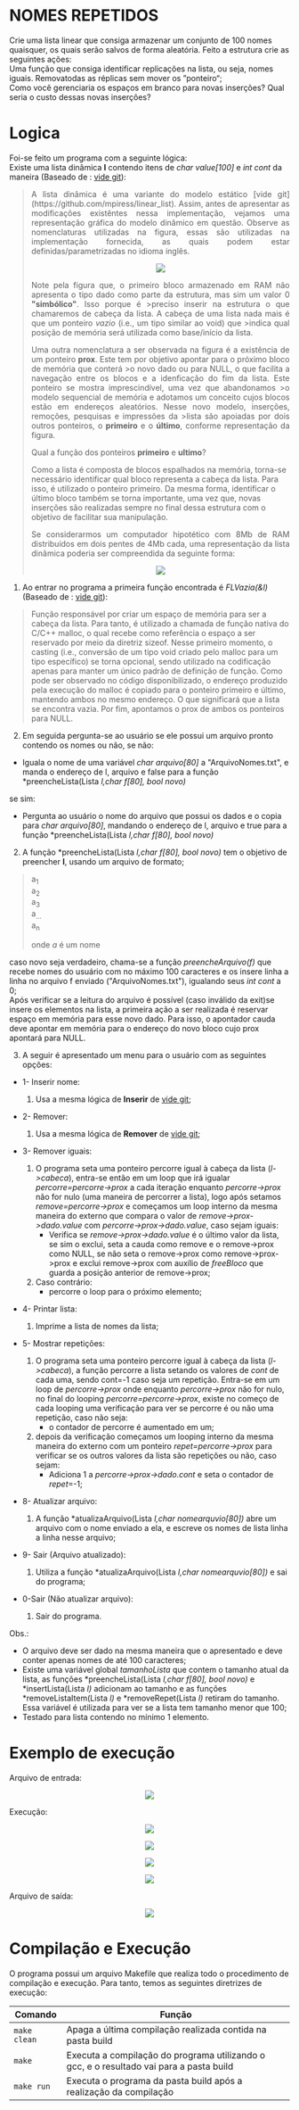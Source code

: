 # NOMES REPETIDOS
Crie uma lista linear que consiga armazenar um conjunto de 100 nomes quaisquer, os quais serão salvos de forma aleatória. Feito a estrutura crie as seguintes ações:   
Uma função que consiga identificar replicações na lista, ou seja, nomes iguais. Removatodas as réplicas sem mover os ”ponteiro“;   
Como você gerenciaria os espaços em branco para novas inserções? Qual seria o custo dessas novas inserções?
# Logica
Foi-se feito um programa com a seguinte lógica:    
Existe uma lista dinâmica **l** contendo itens de *char value[100]* e *int cont* da maneira (Baseado de : [vide git](https://github.com/mpiress/dynamic_list)):
><p align="justify">
>A lista dinâmica é uma variante do modelo estático [vide git](https://github.com/mpiress/linear_list). Assim, antes de apresentar as modificações existêntes nessa implementação, vejamos uma representação gráfica do modelo dinâmico em questão. Observe as nomenclaturas utilizadas na figura, essas são utilizadas na implementação fornecida, as quais podem estar definidas/parametrizadas no idioma inglês.
></p>
><p align="center">
>	<img src="imgs/lista.png"/> 
></p>
><p align="justify">
>Note pela figura que, o primeiro bloco armazenado em RAM não apresenta o tipo dado como parte da estrutura, mas sim um valor 0 <b>"simbólico"</b>. Isso porque é >preciso inserir na estrutura o que chamaremos de cabeça da lista. A cabeça de uma lista nada mais é que um ponteiro <i>vazio</i> (i.e., um tipo similar ao void) que >indica qual posição de memória será utilizada como base/início da lista. 
></p>
><p align="justify">
>Uma outra nomenclatura a ser observada na figura é a existência de um ponteiro <b>prox</b>. Este tem por objetivo apontar para o próximo bloco de memória que conterá >o novo dado ou para NULL, o que facilita a navegação entre os blocos e a idenficação do fim da lista. Este ponteiro se mostra imprescindível, uma vez que abandonamos >o modelo sequencial de memória e adotamos um conceito cujos blocos estão em endereços aleatórios. Nesse novo modelo, inserções, remoções, pesquisas e impressões da >lista são apoiadas por dois outros ponteiros, o <b>primeiro</b> e o <b>último</b>, conforme representação da figura.
></p>
>Qual a função dos ponteiros <b>primeiro</b> e <b>ultimo</b>?
>
>Como a lista é composta de blocos espalhados na memória, torna-se necessário identificar qual bloco representa a cabeça da lista. Para isso, é utilizado o ponteiro primeiro. Da mesma forma, identificar o último bloco também se torna importante, uma vez que, novas inserções são realizadas sempre no final dessa estrutura com o objetivo de facilitar sua manipulação.
><p align="justify">
>Se considerarmos um computador hipotético com 8Mb de RAM distribuídos em dois pentes de 4Mb cada, uma representação da lista dinâmica poderia ser compreendida da seguinte forma:
></p>
><p align="center">
>	<img src="imgs/memoria.png"/> 
></p> 

1) Ao entrar no programa a primeira função encontrada é *FLVazia(&l)* (Baseado de : [vide git](https://github.com/mpiress/dynamic_list)):
>Função responsável por criar um espaço de memória para ser a cabeça da lista. Para tanto, é utilizado a chamada de função nativa do C/C++ malloc, o qual recebe como referência o espaço a ser reservado por meio da diretriz sizeof. Nesse primeiro momento, o casting (i.e., conversão de um tipo void criado pelo malloc para um tipo específico) se torna opcional, sendo utilizado na codificação apenas para manter um único padrão de definição de função. Como pode ser observado no código disponibilizado, o endereço produzido pela execução do malloc é copiado para o ponteiro primeiro e último, mantendo ambos no mesmo endereço. O que significará que a lista se encontra vazia. Por fim, apontamos o prox de ambos os ponteiros para NULL.    

2) Em seguida pergunta-se ao usuário se ele possui um arquivo pronto contendo os nomes ou não, se não:    

- Iguala o nome de uma variável *char arquivo[80]* a "ArquivoNomes.txt", e manda o endereço de l, arquivo e false para a função *preencheLista(Lista *l,char f[80], bool novo)*

se sim:

- Pergunta ao usuário o nome do arquivo que possui os dados e o copia para *char arquivo[80]*, mandando o endereço de l, arquivo e true para a função *preencheLista(Lista *l,char f[80], bool novo)*

2) A função *preencheLista(Lista *l,char f[80], bool novo)* tem o objetivo de preencher **l**, usando um arquivo de formato;
>a<sub>1</sub><br>
>a<sub>2</sub><br>
>a<sub>3</sub><br>
>a<sub>...</sub><br>
>a<sub>n</sub><br>
>
>onde *a* é um nome

caso novo seja verdadeiro, chama-se a função *preencheArquivo(f)* que recebe nomes do usuário com no máximo 100 caracteres e os insere linha a linha no arquivo f enviado ("ArquivoNomes.txt"), igualando seus *int cont* a 0;    
Após verificar se a leitura do arquivo é possível (caso inválido da exit)se insere os elementos na lista, a primeira ação a ser realizada é reservar espaço em memória para esse novo dado. Para isso, o apontador cauda deve apontar em memória para o endereço do novo bloco cujo prox apontará para NULL.

3) A seguir é apresentado um menu para o usuário com as seguintes opções:    
- 1- Inserir nome:
    1. Usa a mesma lógica de **Inserir** de  [vide git](https://github.com/mpiress/dynamic_list);

- 2- Remover:
    1.  Usa a mesma lógica de **Remover** de  [vide git](https://github.com/mpiress/dynamic_list);

- 3- Remover iguais:
    1. O programa seta uma ponteiro percorre igual à cabeça da lista (*l->cabeca*), entra-se então em um loop que irá igualar *percorre=percorre->prox* a cada iteração enquanto *percorre->prox* não for nulo (uma maneira de percorrer a lista), logo após setamos *remove=percorre->prox* e começamos um loop interno da mesma maneira do externo que compara o valor de *remove->prox->dado.value* com *percorre->prox->dado.value*, caso sejam iguais:
        - Verifica se *remove->prox->dado.value* é o último valor da lista, se sim o exclui, seta a cauda como remove e o remove->prox como NULL, se não seta o remove->prox como remove->prox->prox e exclui remove->prox com auxílio de *freeBloco* que guarda a posição anterior de remove->prox;
     2. Caso contrário:
        - percorre o loop para o próximo elemento;

- 4- Printar lista:
    1. Imprime a lista de nomes da lista; 

- 5- Mostrar repetições:
    1. O programa seta uma ponteiro percorre igual à cabeça da lista (*l->cabeca*), a função percorre a lista setando os valores de *cont* de cada uma, sendo cont=-1 caso seja um repetição. Entra-se em um loop de *percorre->prox* onde enquanto *percorre->prox* não for nulo, no final do looping *percorre=percorre->prox*, existe no começo de cada looping uma verificação para ver se percorre é ou não uma repetição, caso não seja:
        - o contador de percorre é aumentado em um;
    1. depois da verificação começamos um looping interno da mesma maneira do externo com um ponteiro *repet=percorre->prox* para verificar se os outros valores da lista são repetições ou não, caso sejam:
        - Adiciona 1 a *percorre->prox->dado.cont* e seta o contador de *repet*=-1;

- 8- Atualizar arquivo:
    1. A função *atualizaArquivo(Lista *l,char nomearquvio[80])* abre um arquivo com o nome enviado a ela, e escreve os nomes de lista linha a linha nesse arquivo;

- 9- Sair (Arquivo atualizado):
    1. Utiliza a função *atualizaArquivo(Lista *l,char nomearquvio[80])* e sai do programa;

- 0-Sair (Não atualizar arquivo):
    1. Sair do programa.

Obs.:    
- O arquivo deve ser dado na mesma maneira que o apresentado e deve conter apenas nomes de até 100 caracteres;
- Existe uma variável global *tamanhoLista* que contem o tamanho atual da lista, as funções *preencheLista(Lista *l,char f[80], bool novo)* e *insertLista(Lista *l)* adicionam ao tamanho e as funções *removeListaItem(Lista *l)* e *removeRepet(Lista *l)* retiram do tamanho. Essa variável é utilizada para ver se a lista tem tamanho menor que 100;
- Testado para lista contendo no mínimo 1 elemento.
# Exemplo de execução
Arquivo de entrada:

<p align="center">
	<img src="imgs/arquivodeentrada.jpg"/>
</p> 

Execução:
<p align="center">
	<img src="imgs/Exemplo_execucao1.jpg"/> 
</p>
<p align="center">
	<img src="imgs/Exemplo_execucao2.jpg"/> 
</p> 
<p align="center">
	<img src="imgs/Exemplo_execucao3.jpg"/> 
</p> 
<p align="center">
	<img src="imgs/Exemplo_execucao4.jpg"/> 
</p> 
Arquivo de saída:
<p align="center">
	<img src="imgs/arquivosaid.jpg"/>
</p> 

# Compilação e Execução

O programa possui um arquivo Makefile que realiza todo o procedimento de compilação e execução. Para tanto, temos as seguintes diretrizes de execução:


| Comando                |  Função                                                                                           |                     
| -----------------------| ------------------------------------------------------------------------------------------------- |
|  `make clean`          | Apaga a última compilação realizada contida na pasta build                                        |
|  `make`                | Executa a compilação do programa utilizando o gcc, e o resultado vai para a pasta build           |
|  `make run`            | Executa o programa da pasta build após a realização da compilação                                 |
